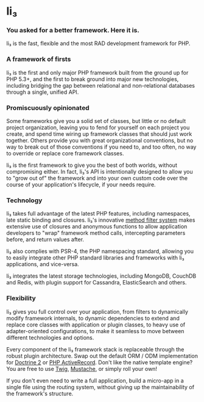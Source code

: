 # li₃

### You asked for a better framework. Here it is.

li₃ is the fast, flexible and the most RAD development framework for PHP.

### A framework of firsts

li₃ is the first and only major PHP framework built from the ground up for PHP
5.3+, and the first to break ground into major new technologies, including
bridging the gap between relational and non-relational databases through a
single, unified API.

### Promiscuously opinionated

Some frameworks give you a solid set of classes, but little or no default
project organization, leaving you to fend for yourself on each project you
create, and spend time wiring up framework classes that should just work
together. Others provide you with great organizational conventions, but no way
to break out of those conventions if you need to, and too often, no way to
override or replace core framework classes.

li₃ is the first framework to give you the best of both worlds, without
compromising either. In fact, li₃'s API is intentionally designed to allow you
to "grow out of" the framework and into your own custom code over the course of
your application's lifecycle, if your needs require.

### Technology

li₃ takes full advantage of the latest PHP features, including
namespaces, late static binding and closures. li₃'s innovative [method filter
system](http://li3.me/docs/api/lithium/latest:1.x/lithium/aop/Filters) makes extensive use
of closures and anonymous functions to allow application developers to "wrap"
framework method calls, intercepting parameters before, and return values after.

li₃ also complies with PSR-4, the PHP namespacing standard, allowing you to easily
integrate other PHP standard libraries and frameworks with li₃ applications,
and vice-versa.

li₃ integrates the latest storage technologies, including MongoDB, CouchDB and
Redis, with plugin support for Cassandra, ElasticSearch and others.

### Flexibility

li₃ gives you full control over your application, from filters to dynamically
modify framework internals, to dynamic dependencies to extend and replace core
classes with application or plugin classes, to heavy use of adapter-oriented
configurations, to make it seamless to move between different technologies and
options.

Every component of the li₃ framework stack is replaceable through the
robust plugin architecture. Swap out the default ORM / ODM implementation
for [Doctrine 2](https://github.com/mariano/li3_doctrine2/) or [PHP
ActiveRecord](https://github.com/greut/li3_activerecord). Don't like
the native template engine? You are free to use [Twig](https://github.com/UnionOfRAD/li3_twig),
[Mustache](https://github.com/bruensicke/li3_mustache), or simply roll your own!

If you don't even need to write a full application, build a micro-app in a
single file using the routing system, without giving up the maintainability of
the framework's structure.

